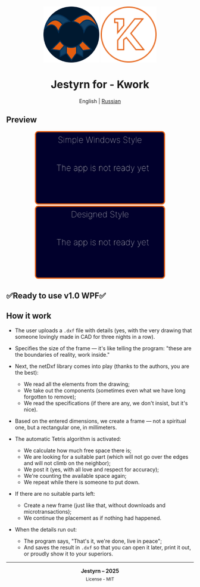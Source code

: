 <p align="center">
<img src="https://github.com/Jestyrn/K-KompasPlacer/blob/master/Readme/my-logo.png" height="150">
<img src="https://github.com/Jestyrn/K-KompasPlacer/blob/master/Readme/KWORK.png" width="150">
</p>

<h1 align="center">Jestyrn for - Kwork</h1>

<p align="center">
  English | <a href="/README-RU.md">Russian</a>
</p>

<h2>Preview</h2>

<p align="center">
  <img src="https://github.com/Jestyrn/K-KompasPlacer/blob/master/Readme/S-NotReady.png?raw=true" width="350">
  <img src="https://github.com/Jestyrn/K-KompasPlacer/blob/master/Readme/D-NotReady.png?raw=true" width="350">
</p>
<h2>✅Ready to use v1.0 WPF✅</h2>
<h2>How it work</h2>

- The user uploads a `.dxf` file with details (yes, with the very drawing that someone lovingly made in CAD for three nights in a row).
- Specifies the size of the frame — it's like telling the program: "these are the boundaries of reality, work inside."
- Next, the netDxf library comes into play (thanks to the authors, you are the best):
  - We read all the elements from the drawing;
  - We take out the components (sometimes even what we have long forgotten to remove);
  - We read the specifications (if there are any, we don't insist, but it's nice).

- Based on the entered dimensions, we create a frame — not a spiritual one, but a rectangular one, in millimeters.
- The automatic Tetris algorithm is activated:
  - We calculate how much free space there is;
  - We are looking for a suitable part (which will not go over the edges and will not climb on the neighbor);
  - We post it (yes, with all love and respect for accuracy);
  - We're counting the available space again;
  - We repeat while there is someone to put down.

- If there are no suitable parts left:
  - Create a new frame (just like that, without downloads and microtransactions);
  - We continue the placement as if nothing had happened.

- When the details run out:
  - The program says, "That's it, we're done, live in peace";
  - And saves the result in `.dxf` so that you can open it later, print it out, or proudly show it to your superiors.
<hr>

<p align="center">
  <strong>Jestyrn – 2025</strong><br>
  <sub>License - MIT</sub>
</p>

